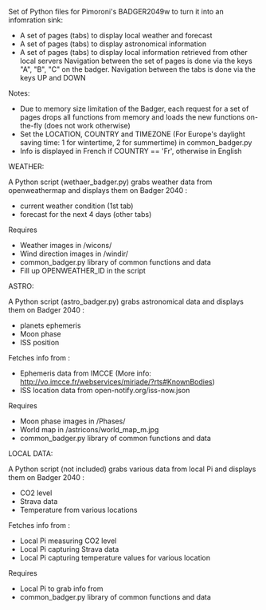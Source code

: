 Set of Python files for Pimoroni's BADGER2049w to turn it into an infomration sink:
- A set of pages (tabs) to display local weather and forecast 
- A set of pages (tabs) to display astronomical information
- A set of pages (tabs) to display local information retrieved from other local servers
Navigation between the set of pages is done via the keys "A", "B", "C" on the badger. Navigation between the tabs is done via the keys UP and DOWN

Notes:
- Due to memory size limitation of the Badger, each request for a set of pages drops all functions from memory and loads the new functions on-the-fly (does not work otherwise)
- Set the LOCATION, COUNTRY and TIMEZONE (For Europe's daylight saving time: 1 for wintertime, 2 for summertime) in common_badger.py
- Info is displayed in French if COUNTRY == 'Fr', otherwise in English


WEATHER:

A Python script (wethaer_badger.py) grabs weather data from openweathermap and displays them on Badger 2040 : 
- current weather condition (1st tab)
- forecast for the next 4 days (other tabs)

Requires 
- Weather images in  /wicons/
- Wind direction images in /windir/
- common_badger.py library of common functions and data
- Fill up OPENWEATHER_ID in the script


ASTRO:

A Python script (astro_badger.py) grabs astronomical data and displays them on Badger 2040 : 
- planets ephemeris 
- Moon phase
- ISS position

Fetches info from :
- Ephemeris data from IMCCE (More info: http://vo.imcce.fr/webservices/miriade/?rts#KnownBodies)
- ISS location data from open-notify.org/iss-now.json

Requires 
- Moon phase images in  /Phases/
- World map in /astricons/world_map_m.jpg
- common_badger.py library of common functions and data


LOCAL DATA:

A Python script (not included) grabs various data from local Pi and displays them on Badger 2040 : 
- CO2 level
- Strava data
- Temperature from various locations

Fetches info from :
- Local Pi measuring CO2 level
- Local Pi capturing Strava data
- Local Pi capturing temperature values for various location

Requires 
- Local Pi to grab info from
- common_badger.py library of common functions and data

